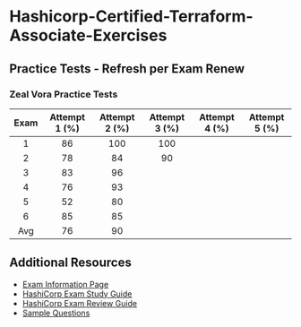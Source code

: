 # Hashicorp-Certified-Terraform-Associate-Exercises

## Practice Tests - Refresh per Exam Renew

### Zeal Vora Practice Tests

| Exam | Attempt 1 (%) | Attempt 2 (%) | Attempt 3 (%) | Attempt 4  (%) | Attempt 5 (%) |
| :--: | :-----------: | :-----------: | :-----------: | :------------: | :-----------: |
|  1   |      86       |      100      |      100      |                |               |
|  2   |      78       |      84       |      90       |                |               |
|  3   |      83       |      96       |               |                |               |
|  4   |      76       |      93       |               |                |               |
|  5   |      52       |      80       |               |                |               |
|  6   |      85       |      85       |               |                |               |
| Avg  |      76       |      90       |               |                |               |

## Additional Resources

- [Exam Information Page](https://www.hashicorp.com/certification/terraform-associate)
- [HashiCorp Exam Study Guide](https://developer.hashicorp.com/terraform/tutorials/certification-003/associate-study-003)
- [HashiCorp Exam Review Guide](https://developer.hashicorp.com/terraform/tutorials/certification-003/associate-review-003)
- [Sample Questions](https://developer.hashicorp.com/terraform/tutorials/certification-003/associate-questions)